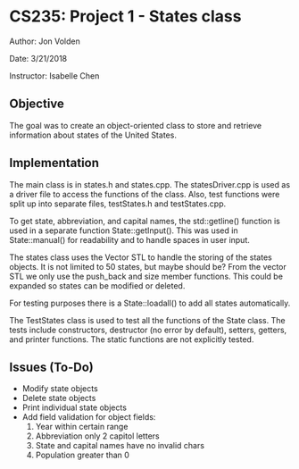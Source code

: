 # CS235: Project 1 - States class

Author: Jon Volden

Date: 3/21/2018

Instructor: Isabelle Chen

## Objective

The goal was to create an object-oriented class to store and retrieve information about states of the United States.

## Implementation

The main class is in states.h and states.cpp. The statesDriver.cpp is used as a driver file to access the functions of the class. Also, test functions were split up into separate files, testStates.h and testStates.cpp.

To get state, abbreviation, and capital names, the std::getline() function is used in a separate function State::getInput(). This was used in State::manual() for readability and to handle spaces in user input.

The states class uses the Vector STL to handle the storing of the states objects. It is not limited to 50 states, but maybe should be? From the vector STL we only use the push_back and size member functions. This could be expanded so states can be modified or deleted.

For testing purposes there is a State::loadall() to add all states automatically.

The TestStates class is used to test all the functions of the State class. The tests include constructors, destructor (no error by default), setters, getters, and printer functions. The static functions are not explicitly tested.

## Issues (To-Do)

* Modify state objects
* Delete state objects
* Print individual state objects
* Add field validation for object fields:
  1. Year within certain range
  2. Abbreviation only 2 capitol letters
  3. State and capital names have no invalid chars
  4. Population greater than 0